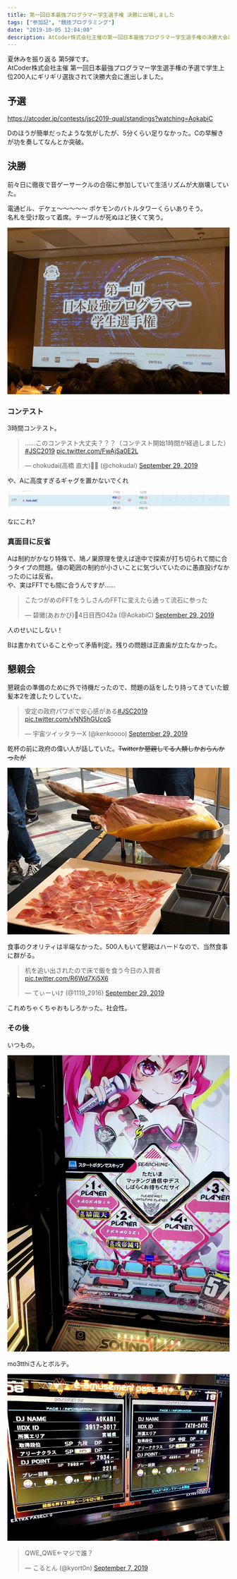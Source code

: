 ```yaml
---
title: 第一回日本最強プログラマー学生選手権 決勝に出場しました
tags: ["参加記", "競技プログラミング"]
date: "2019-10-05 12:04:00"
description: AtCoder株式会社主催の第一回日本最強プログラマー学生選手権の決勝大会に参加しました。
---
```


夏休みを振り返る 第5弾です。  
AtCoder株式会社主催 第一回日本最強プログラマー学生選手権の予選で学生上位200人にギリギリ選抜されて決勝大会に進出しました。

## 予選
https://atcoder.jp/contests/jsc2019-qual/standings?watching=AokabiC

Dのほうが簡単だったような気がしたが、5分くらい足りなかった。Cの早解きが功を奏してなんとか突破。

## 決勝
前々日に徹夜で音ゲーサークルの合宿に参加していて生活リズムが大崩壊していた。

電通ビル、デケェ～～～～～ ポケモンのバトルタワーくらいありそう。  
名札を受け取って着席。テーブルが死ぬほど狭くて笑う。

![スクリーン](screen.jpg)

### コンテスト
3時間コンテスト。

<blockquote class="twitter-tweet"><p lang="ja" dir="ltr">……このコンテスト大丈夫？？？（コンテスト開始1時間が経過しました） <a href="https://twitter.com/hashtag/JSC2019?src=hash&amp;ref_src=twsrc%5Etfw">#JSC2019</a> <a href="https://t.co/FwAjSa0E2L">pic.twitter.com/FwAjSa0E2L</a></p>&mdash; chokudai(高橋 直大)🍆🍡 (@chokudai) <a href="https://twitter.com/chokudai/status/1178170594010882054?ref_src=twsrc%5Etfw">September 29, 2019</a></blockquote> <script async src="https://platform.twitter.com/widgets.js" charset="utf-8"></script>

や、Aに高度すぎるギャグを置かないでくれ

![順位表](ranking.jpg)

なにこれ?

### 真面目に反省
Aは制約がかなり特殊で、鳩ノ巣原理を使えば途中で探索が打ち切られて間に合うタイプの問題。値の範囲の制約が小さいことに気づいていたのに愚直投げなかったのには反省。  
や、実はFFTでも間に合うんですが……

<blockquote class="twitter-tweet"><p lang="ja" dir="ltr">こたつがめのFFTをうしさんのFFTに変えたら通って流石に参った</p>&mdash; 碧黴(あおかび)🦇4日目西O42a (@AokabiC) <a href="https://twitter.com/AokabiC/status/1178207444083757056?ref_src=twsrc%5Etfw">September 29, 2019</a></blockquote> <script async src="https://platform.twitter.com/widgets.js" charset="utf-8"></script>

人のせいにしない！

Bは書かれていることやって矛盾判定。残りの問題は正直歯が立たなかった。

## 懇親会

懇親会の準備のために外で待機だったので、問題の話をしたり持ってきていた銀髪本2を渡したりしていた。

<blockquote class="twitter-tweet"><p lang="ja" dir="ltr">安定の政府パワポで安心感がある<a href="https://twitter.com/hashtag/JSC2019?src=hash&amp;ref_src=twsrc%5Etfw">#JSC2019</a> <a href="https://t.co/vNN5hGUcpS">pic.twitter.com/vNN5hGUcpS</a></p>&mdash; 宇宙ツイッタラーX (@kenkoooo) <a href="https://twitter.com/kenkoooo/status/1178249587456217089?ref_src=twsrc%5Etfw">September 29, 2019</a></blockquote> <script async src="https://platform.twitter.com/widgets.js" charset="utf-8"></script>

乾杯の前に政府の偉い人が話していた。~~Twitterか懇親してる人類しかおらんかったが~~

![生ハムの原木](ham.jpg)

食事のクオリティは半端なかった。500人もいて懇親はハードなので、当然食事に群がる。

<blockquote class="twitter-tweet"><p lang="ja" dir="ltr">机を追い出されたので床で飯を食う今日の入賞者 <a href="https://t.co/R6Wd7Xj5X6">pic.twitter.com/R6Wd7Xj5X6</a></p>&mdash; てぃーいけ (@1119_2916) <a href="https://twitter.com/1119_2916/status/1178287300439990272?ref_src=twsrc%5Etfw">September 29, 2019</a></blockquote> <script async src="https://platform.twitter.com/widgets.js" charset="utf-8"></script>

これめちゃくちゃおもしろかった。社会性。

### その後
いつもの。

![SDVX](sdvx.JPG)

mo3tthiさんとボルテ。

![IIDX](iidx.JPG)

<blockquote class="twitter-tweet"><p lang="ja" dir="ltr">QWE_QWE←マジで誰？</p>&mdash; こるとん (@kyort0n) <a href="https://twitter.com/kyort0n/status/1170185213160251392?ref_src=twsrc%5Etfw">September 7, 2019</a></blockquote> <script async src="https://platform.twitter.com/widgets.js" charset="utf-8"></script>

